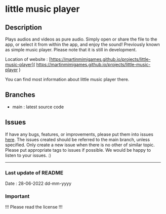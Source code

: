 # little music player #

## Description ##

Plays audios and videos as pure audio. Simply open or share the file to the app, or select it from
within the app, and enjoy the sound!
Previously known as simple music player.
Please note that it is still in development.

Location of website :
[https://martinmimigames.github.io/projects/little-music-player]( https://martinmimigames.github.io/projects/little-music-player )

You can find most information about little music player there.

## Branches ##

* main : latest source code

## Issues ##

If have any bugs, features, or improvements, please put them into issues
[here](https://github.com/martinmimigames/little-music-player/issues/new). The issues created should
be referred to the main branch, unless specified. Only create a new issue when there is no other of
similar topic. Please put appropriate tags to issues if possible. We would be happy to listen to
your issues. :)

- - - -

### Last update of README ###

Date : 28-06-2022 dd-mm-yyyy

### Important ###

!!! Please read the license !!!
